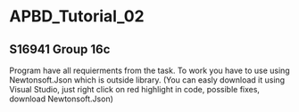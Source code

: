 # APBD_Tutorial_02
## S16941 Group 16c
Program have all requierments from the task.
To work you have to use using Newtonsoft.Json which is outside library. (You can easly download it using Visual Studio, just right click on red highlight in code, possible fixes, download Newtonsoft.Json)

